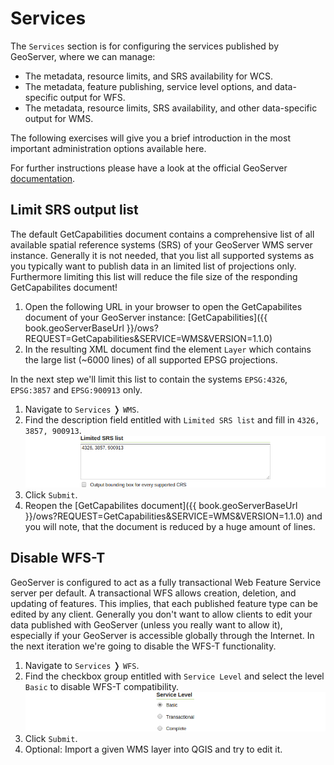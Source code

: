 # Services

The `Services` section is for configuring the services published by GeoServer,
where we can manage:

* The metadata, resource limits, and SRS availability for WCS.
* The metadata, feature publishing, service level options, and data-specific
  output for WFS.
* The metadata, resource limits, SRS availability, and other data-specific
  output for WMS.

The following exercises will give you a brief introduction in the most important
administration options available here.

For further instructions please have a look at the official GeoServer
[documentation](http://docs.geoserver.org/latest/en/user/services/index.html#services).

## Limit SRS output list

The default GetCapabilities document contains a comprehensive list of all available
spatial reference systems (SRS) of your GeoServer WMS server instance. Generally
it is not needed, that you list all supported systems as you typically want to
publish data in an limited list of projections only. Furthermore limiting this
list will reduce the file size of the responding GetCapabilites document!

1. Open the following URL in your browser to open the GetCapabilites document of
   your GeoServer instance:
   [GetCapabilities]({{ book.geoServerBaseUrl }}/ows?REQUEST=GetCapabilities&SERVICE=WMS&VERSION=1.1.0)
2. In the resulting XML document find the element `Layer` which contains the
   large list (~6000 lines) of all supported EPSG projections.

In the next step we'll limit this list to contain the systems `EPSG:4326`,
`EPSG:3857` and `EPSG:900913` only.

1. Navigate to `Services` &#10093; `WMS`.
2. Find the description field entitled with `Limited SRS list` and fill in
   `4326, 3857, 900913`.
   ![Limited SRS list.](../../../assets/services_limit_srs_list.png)
3. Click `Submit`.
4. Reopen the [GetCapabilites document]({{ book.geoServerBaseUrl }}/ows?REQUEST=GetCapabilities&SERVICE=WMS&VERSION=1.1.0)
   and you will note, that the document is reduced by a huge amount of lines.

## Disable WFS-T

GeoServer is configured to act as a fully transactional Web Feature Service server
per default. A transactional WFS allows creation, deletion, and updating of
features. This implies, that each published feature type can be edited by any
client. Generally you don't want to allow clients to edit your data published
with GeoServer (unless you really want to allow it), especially if your
GeoServer is accessible globally through the Internet. In the next iteration
we're going to disable the WFS-T functionality.

1. Navigate to `Services` &#10093; `WFS`.
2. Find the checkbox group entitled with `Service Level` and select the level
   `Basic` to disable WFS-T compatibility.
![Limited SRS list.](../../../assets/services_service_level.png)
3. Click `Submit`.
4. Optional: Import a given WMS layer into QGIS and try to edit it.
